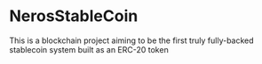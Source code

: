 # NerosStableCoin
This is a blockchain project aiming to be the first truly fully-backed stablecoin system built as an ERC-20 token
